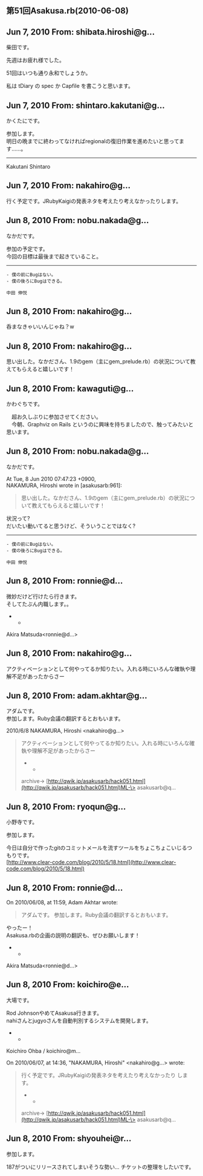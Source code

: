 ## 第51回Asakusa.rb(2010-06-08)

## Jun 7, 2010 From: shibata.hiroshi@g...

柴田です。

先週はお疲れ様でした。

51回はいつも通り永和でしょうか。

私は tDiary の spec か Capfile を書こうと思います。

## Jun 7, 2010 From: shintaro.kakutani@g...

かくたにです。

参加します。  
明日の晩までに終わってなければregionalの復旧作業を進めたいと思ってます……。

* * *

Kakutani Shintaro

## Jun 7, 2010 From: nakahiro@g...

行く予定です。JRubyKaigiの発表ネタを考えたり考えなかったりします。

## Jun 8, 2010 From: nobu.nakada@g...

なかだです。

参加の予定です。  
今回の目標は最後まで起きていること。

* * *

    - 僕の前にBugはない。
    - 僕の後ろにBugはできる。

    中田 伸悦

## Jun 8, 2010 From: nakahiro@g...

呑まなきゃいいんじゃね？w

## Jun 8, 2010 From: nakahiro@g...

思い出した。なかださん、1.9のgem（主にgem\_prelude.rb）の状況について教えてもらえると嬉しいです！

## Jun 8, 2010 From: kawaguti@g...

かわぐちです。

　超お久しぶりに参加させてください。  
　今朝、Graphviz on Rails というのに興味を持ちましたので、触ってみたいと思います。

## Jun 8, 2010 From: nobu.nakada@g...

なかだです。

At Tue, 8 Jun 2010 07:47:23 +0900,  
NAKAMURA, Hiroshi wrote in [asakusarb:961]:

> 思い出した。なかださん、1.9のgem（主にgem\_prelude.rb）の状況について教えてもらえると嬉しいです！

状況って?  
だいたい動いてると思うけど、そういうことではなく?

* * *

    - 僕の前にBugはない。
    - 僕の後ろにBugはできる。

    中田 伸悦

## Jun 8, 2010 From: ronnie@d...

微妙だけど行けたら行きます。  
そしてたぶん内職します。。

- -

Akira Matsuda\<ronnie@d...\>

## Jun 8, 2010 From: nakahiro@g...

アクティベーションとして何やってるか知りたい。入れる時にいろんな確執や理解不足があったからさー

## Jun 8, 2010 From: adam.akhtar@g...

アダムです。  
参加します。Ruby会議の翻訳するとおもいます。

2010/6/8 NAKAMURA, Hiroshi \<nakahiro@g...\>

> アクティベーションとして何やってるか知りたい。入れる時にいろんな確執や理解不足があったからさー
> 
> - -
> 
> archive-\> [http://qwik.jp/asakusarb/hack051.html](http://qwik.jp/asakusarb/hack051.html)ML-\> asakusarb@q...
## Jun 8, 2010 From: ryoqun@g...

小野寺です。

参加します。

今日は自分で作ったgitのコミットメールを流すツールをちょこちょこいじるつ  
もりです。  
[http://www.clear-code.com/blog/2010/5/18.html](http://www.clear-code.com/blog/2010/5/18.html)

## Jun 8, 2010 From: ronnie@d...

On 2010/06/08, at 11:59, Adam Akhtar wrote:

> アダムです。 参加します。Ruby会議の翻訳するとおもいます。

やったー！  
Asakusa.rbの企画の説明の翻訳も、ぜひお願いします！

- -

Akira Matsuda\<ronnie@d...\>

## Jun 8, 2010 From: koichiro@e...

大場です。

Rod JohnsonやめてAsakusa行きます。  
nahiさんとjugyoさんを自動判別するシステムを開発します。

- -

Koichiro Ohba / koichiro@m...

On 2010/06/07, at 14:36, "NAKAMURA, Hiroshi" \<nakahiro@g...\> wrote:

> 行く予定です。JRubyKaigiの発表ネタを考えたり考えなかったり します。
> 
> - -
> 
> archive-\> [http://qwik.jp/asakusarb/hack051.html](http://qwik.jp/asakusarb/hack051.html)ML-\> asakusarb@q...
## Jun 8, 2010 From: shyouhei@r...

参加します。

187がついにリリースされてしまいそうな勢い... チケットの整理をしたいです。


